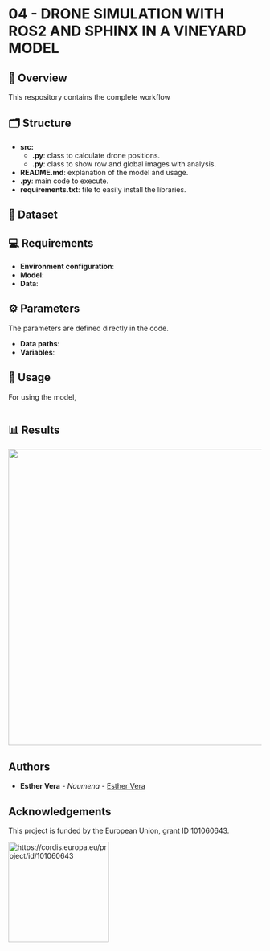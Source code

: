 # 04 - DRONE SIMULATION WITH ROS2 AND SPHINX IN A VINEYARD MODEL

## 🌿 Overview

 This respository contains the complete workflow 

 ## 🗂️ Structure

- **src:** 
  - **.py**: class to calculate drone positions. 
  - **.py**: class to show row and global images with analysis. 
- **README.md**: explanation of the model and usage. 
- **.py**: main code to execute. 
- **requirements.txt**: file to easily install the libraries. 


## 📄 Dataset 


## 💻 Requirements

- **Environment configuration**: 
- **Model**:
- **Data**: 

## ⚙️ Parameters

The parameters are defined directly in the code. 

- **Data paths**: 
- **Variables**: 


## 🚀 Usage

For using the model,

```

```



## 📊 Results

<p align="center">
  <img src="" width=769 height=590>
</p>




## Authors

* **Esther Vera** - *Noumena* - [Esther Vera](https://github.com/EstherNoumena)

## Acknowledgements
This project is funded by the European Union, grant ID 101060643.

<img src="https://rea.ec.europa.eu/sites/default/files/styles/oe_theme_medium_no_crop/public/2021-04/EN-Funded%20by%20the%20EU-POS.jpg" alt="https://cordis.europa.eu/project/id/101060643" width="200"/>
